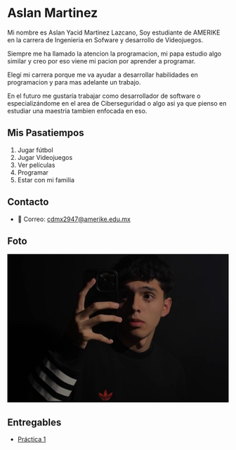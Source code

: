 # Aslan Martinez

Mi nombre es Aslan Yacid Martinez Lazcano, Soy estudiante de AMERIKE en la carrera de Ingenieria en Sofware y desarrollo de Videojuegos.  

Siempre me ha llamado la atencion la programacion, mi papa estudio algo similar y creo por eso viene mi pacion por aprender a programar.

Elegí mi carrera porque me va ayudar a desarrollar habilidades en programacion y para mas adelante un trabajo.

En el futuro me gustaría trabajar como desarrollador de software o especializándome en el area de Ciberseguridad o algo asi ya que pienso en estudiar una maestria tambien enfocada en eso.

## Mis Pasatiempos
1. Jugar fútbol
2. Jugar Videojuegos
3. Ver películas
4. Programar
5. Estar con mi familia

## Contacto
- 📧 Correo: cdmx2947@amerike.edu.mx    

## Foto
![Mi foto](./assets/foto.jpg)

## Entregables
- [Práctica 1](./mds/apuntes.md)
